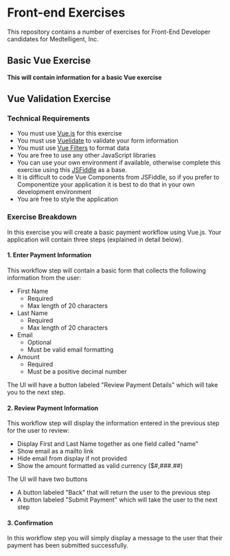 # Front-end Exercises
This repository contains a number of exercises for Front-End Developer candidates for Medtelligent, Inc.

## Basic Vue Exercise
**This will contain information for a basic Vue exercise**

## Vue Validation Exercise

### Technical Requirements
* You must use [Vue.js](https://vuejs.org/) for this exercise
* You must use [Vuelidate](https://vuelidate.js.org/) to validate your form information
* You must use [Vue Filters](https://vuejs.org/v2/guide/filters.html) to format data
* You are free to use any other JavaScript libraries
* You can use your own environment if available, otherwise complete this exercise using this [JSFiddle](https://jsfiddle.net/medtelligent_engineering/snb28arq/19/) as a base.
 * It is difficult to code Vue Components from JSFiddle, so if you prefer to Componentize your application it is best to do that in your own development environment
* You are free to style the application

### Exercise Breakdown
In this exercise you will create a basic payment workflow using Vue.js. Your application will contain three steps (explained in detail below).

#### 1. Enter Payment Information
This workflow step will contain a basic form that collects the following information from the user:

* First Name
  * Required
  * Max length of 20 characters
* Last Name
  * Required
  * Max length of 20 characters
* Email
  * Optional
  * Must be valid email formatting
* Amount
  * Required
  * Must be a positive decimal number

The UI will have a button labeled "Review Payment Details" which will take you to the next step.

#### 2. Review Payment Information
This workflow step will display the information entered in the previous step for the user to review:
* Display First and Last Name together as one field called "name"
* Show email as a mailto link
 * Hide email from display if not provided
* Show the amount formatted as valid currency ($#,###.##)

The UI will have two buttons
* A button labeled "Back" that will return the user to the previous step
* A button labeled "Submit Payment" which will take the user to the next step

#### 3. Confirmation
In this workflow step you will simply display a message to the user that their payment has been submitted successfully.
